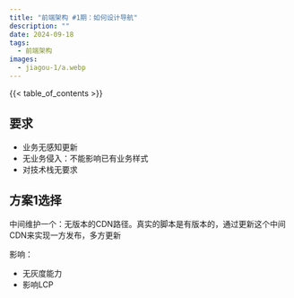 ```yaml
---
title: "前端架构 #1期：如何设计导航"
description: ""
date: 2024-09-18
tags:
  - 前端架构
images:
  - jiagou-1/a.webp
---
```


{{< table_of_contents >}}

## 要求

- 业务无感知更新
- 无业务侵入：不能影响已有业务样式
- 对技术栈无要求

## 方案1选择

中间维护一个：无版本的CDN路径。真实的脚本是有版本的，通过更新这个中间CDN来实现一方发布，多方更新

影响：

- 无灰度能力
- 影响LCP



